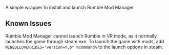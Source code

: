 A simple wrapper to install and launch Rumble Mod Manager

## Known Issues
Rumble Mod Manager cannot launch Rumble in VR mode, as it normally launches the game through steam.exe.
To launch the game with mods, add `WINEDLLOVERRIDES="version=n,b" %command%` to the launch options in steam.
